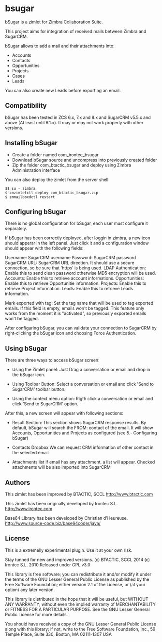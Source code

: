 # bsugar

bSugar is a zimlet for Zimbra Collaboration Suite.

This project aims for integration of received mails between Zimbra and SugarCRM.

bSugar allows to add a mail and their attachments into:
 - Accounts
 - Contacts
 - Opportunities
 - Projects
 - Cases
 - Leads
 
You can also create new Leads before exporting an email.

## Compatibility
bSugar has been tested in ZCS 6.x, 7.x and 8.x  and SugarCRM v5.5.x and 
above (At least until 6.1.x). It may or may not work properly 
with other versions.

## Installing bSugar
 - Create a folder named com_irontec_bsugar
 - Download bSugar source and uncompress into previously created folder
 - Zip the folder com_btactic_bsugar and deploy using Zimbra Administration interface
 
You can also deploy the zimlet from the server shell 

    $$ su - zimbra
    $ zmzimletctl deploy com_btactic_bsugar.zip
    $ zmmailboxdctl restart
  
## Configuring bSugar
 There is no global configuration for bSugar, each user must 
 configure it separately.

 If bSugar has been correctly deployed, after loggin in zimbra, 
 a new icon should apperar in the left panel. Just click it and 
 a configuration window should appear with the following fields:

 Username: SugarCRM username
 Password: SugarCRM password
 SugarCRM URL: SugarCRM URL direction. It should use a secure 
	       connection, so be sure that 'https' is being used.
 LDAP Authentication: Enable this to send clean password otherwise
	       MD5 encryption will be used.
 Accounts: Enable this to retrieve account informations.
 Opportunities: Enable this to retrieve Opportunitie information.
 Projects: Enable this to retrieve Project information.
 Leads: Enable this to retrieve Leads information.
 
 Mark exported with tag: Set the tag name that will be used 
	to tag exported emails. If this field is empty, emails
	won't be tagged. This feature only works from the moment
	it is "activated", so previously exported emails won't 
	be tagged.
 
 After configuring bSugar, you can validate your connection to
 SugarCRM by right-clicking the bSugar icon and choosing Force
 Authentication.
 
## Using bSugar
 There are three ways to access bSugar screen:

 - Using the Zimlet panel: 
   Just Drag a conversation or email and drop in the bSugar icon.

 - Using Toolbar Button:
   Select a conversation or email and click 'Send to SugarCRM'
   toolbar button.

 - Using the context menu option:
   Rigth click a conversation or email and click 'Send to SugarCRM' 
   option.

 After this, a new screen will appear with following sections:
 - Result Section:
    This section shows SugarCRM response results. By default, 
    bSugar will search the FROM: contact of the email. It will show
    Accounts, Opportunities and Projects as configured (see 5.- 
    Configuring bSugar)

 - Contacts Dropbox
    We can request CRM information of other contact in the selected
    email

 - Attachments list
    If email has any attachment, a list will appear. Checked attachments
    will be also imported into SugarCRM 

## Authors

 This zimlet has been improved by BTACTIC, SCCL
    http://www.btactic.com

 This zimlet has been originally developed by Irontec S.L.
    http://www.irontec.com

 Base64 Library has been developed by Christian d'Heureuse.
    http://www.source-code.biz/base64coder/java/

## License
This is a extremelly experimental plugin.
Use it at your own risk.

Stay tunned for new and improved versions.
(c) BTACTIC, SCCL 2014
(c) Irontec S.L. 2010
Released under GPL v3.0

This library is free software; you can redistribute it and/or modify it under the 
terms of the GNU Lesser General Public License as published by the Free Software 
Foundation; either version 2.1 of the License, or (at your option) any later 
version. 
 
This library is distributed in the hope that it will be useful, but WITHOUT ANY 
WARRANTY; without even the implied warranty of MERCHANTABILITY or FITNESS FOR A 
PARTICULAR PURPOSE. See the GNU Lesser General Public License for more details.

You should have received a copy of the GNU Lesser General Public License along 
with this library; if not, write to the Free Software Foundation, Inc., 
59 Temple Place, Suite 330, Boston, MA 02111-1307 USA 


